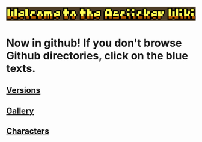 ![Welcome to the Asciicker Wiki](https://github.com/Gabrieldd001/asciicker-wiki/blob/master/assets/homepage/Wiki%20buttons.png)
# Now in github! If you don't browse Github directories, click on the blue texts.

## [Versions](https://github.com/Gabrieldd001/asciicker-wiki/tree/master/versions)
## [Gallery]()
## [Characters]()
